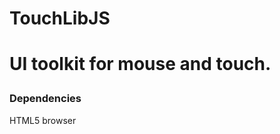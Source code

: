 <h1>TouchLibJS<h1>

<p>UI toolkit for mouse and touch.</p>

<h3>Dependencies</h3>

<p>HTML5 browser</p>